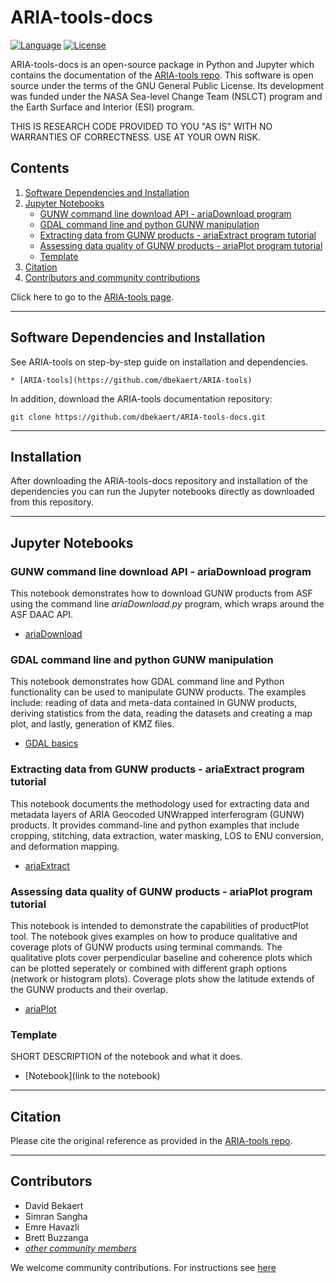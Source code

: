 # ARIA-tools-docs

[![Language](https://img.shields.io/badge/python-3.5%2B-blue.svg)](https://www.python.org/)
[![License](https://img.shields.io/badge/license-GPL-yellow.svg)](https://github.com/dbekaert/ARIA-tools-docs/master/LICENSE)

ARIA-tools-docs is an open-source package in Python and Jupyter which contains the documentation of the [ARIA-tools repo](https://github.com/aria-tools/ARIA-tools). This software is open source under the terms of the GNU General Public License. Its development was funded under the NASA Sea-level Change Team (NSLCT) program and the Earth Surface and Interior (ESI) program.

THIS IS RESEARCH CODE PROVIDED TO YOU "AS IS" WITH NO WARRANTIES OF CORRECTNESS. USE AT YOUR OWN RISK.


## Contents
1. [Software Dependencies and Installation](#software-dependencies-and-installation)  
2. [Jupyter Notebooks](#jupyter-notebooks)
   - [GUNW command line download API - ariaDownload program](#gunw-command-line-download-api---ariaDownload-program)
   - [GDAL command line and python GUNW manipulation](#gdal-command-line-and-python-gunw-manipulation)
   - [Extracting data from GUNW products - ariaExtract program tutorial](#extracting-data-from-gunw-products---ariaExtract-program-tutorial)
   - [Assessing data quality of GUNW products - ariaPlot program tutorial](#assessing-data-quality-of-gunw-products---ariaPlot-program-tutorial)
   - [Template](#template)
3. [Citation](#citation)
4. [Contributors and community contributions](#contributors)

Click here to go to the [ARIA-tools page](https://github.com/aria-tools/ARIA-tools).

------
## Software Dependencies and Installation
See ARIA-tools on step-by-step guide on installation and dependencies.
```
* [ARIA-tools](https://github.com/dbekaert/ARIA-tools)
```

In addition,  download the ARIA-tools documentation repository:
```
git clone https://github.com/dbekaert/ARIA-tools-docs.git
```

------
## Installation
After downloading the ARIA-tools-docs repository and installation of the dependencies you can run the Jupyter notebooks directly as downloaded from this repository.

------
## Jupyter Notebooks

### GUNW command line download API - ariaDownload program
This notebook demonstrates how to download GUNW products from ASF using the command line *ariaDownload.py* program, which wraps around the ASF DAAC API.
+ [ariaDownload](https://github.com/dbekaert/ARIA-tools-docs/blob/master/JupyterDocs/ariaDownload/ariaDownload_tutorial.ipynb)

### GDAL command line and python GUNW manipulation
This notebook demonstrates how GDAL command line and Python functionality can be used to manipulate GUNW products. The examples include: reading of data and meta-data contained in GUNW products, deriving statistics from the data, reading the datasets and creating a map plot, and lastly, generation of KMZ files.
+ [GDAL basics](https://github.com/dbekaert/ARIA-tools-docs/blob/master/JupyterDocs/GDAL_basics/GDAL_basics.ipynb)

### Extracting data from GUNW products - ariaExtract program tutorial
This notebook documents the methodology used for extracting data and metadata layers of ARIA Geocoded UNWrapped interferogram (GUNW) products. It provides command-line and python examples that include cropping, stitching, data extraction, water masking, LOS to ENU conversion, and deformation mapping.
+ [ariaExtract](https://github.com/dbekaert/ARIA-tools-docs/blob/master/JupyterDocs/ariaExtract/ariaExtract_tutorial.ipynb)

### Assessing data quality of GUNW products - ariaPlot program tutorial
This notebook is intended to demonstrate the capabilities of productPlot tool. The notebook gives examples on how to produce qualitative and coverage plots of GUNW products using terminal commands. The qualitative plots cover perpendicular baseline and coherence plots which can be plotted seperately or combined with different graph options (network or histogram plots). Coverage plots show the latitude extends of the GUNW products and their overlap.
+ [ariaPlot](https://github.com/dbekaert/ARIA-tools-docs/blob/master/JupyterDocs/ariaPlot/ariaPlot_tutorial.ipynb)

### Template
SHORT DESCRIPTION of the notebook and what it does.
+ [Notebook](link to the notebook)


------
## Citation
Please cite the original reference as provided in the [ARIA-tools repo](https://github.com/aria-tools/ARIA-tools).

------
## Contributors    
* David Bekaert
* Simran Sangha
* Emre Havazli
* Brett Buzzanga
* [_other community members_](https://github.com/dbekaert/ARIA-tools-docs/graphs/contributors)

We welcome community contributions. For instructions see [here](https://github.com/aria-tools/ARIA-tools/blob/master/CONTRIBUTING.md)
